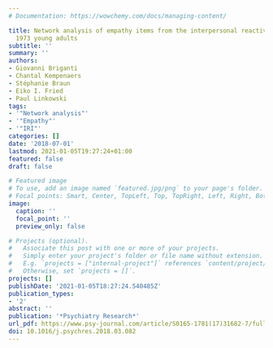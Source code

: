 ```yaml
---
# Documentation: https://wowchemy.com/docs/managing-content/

title: Network analysis of empathy items from the interpersonal reactivity index in
  1973 young adults
subtitle: ''
summary: ''
authors:
- Giovanni Briganti
- Chantal Kempenaers
- Stéphanie Braun
- Eiko I. Fried
- Paul Linkowski
tags:
- '"Network analysis"'
- '"Empathy"'
- '"IRI"'
categories: []
date: '2018-07-01'
lastmod: 2021-01-05T19:27:24+01:00
featured: false
draft: false

# Featured image
# To use, add an image named `featured.jpg/png` to your page's folder.
# Focal points: Smart, Center, TopLeft, Top, TopRight, Left, Right, BottomLeft, Bottom, BottomRight.
image:
  caption: ''
  focal_point: ''
  preview_only: false

# Projects (optional).
#   Associate this post with one or more of your projects.
#   Simply enter your project's folder or file name without extension.
#   E.g. `projects = ["internal-project"]` references `content/project/deep-learning/index.md`.
#   Otherwise, set `projects = []`.
projects: []
publishDate: '2021-01-05T18:27:24.540485Z'
publication_types:
- '2'
abstract: ''
publication: '*Psychiatry Research*'
url_pdf: https://www.psy-journal.com/article/S0165-1781(17)31682-7/fulltext
doi: 10.1016/j.psychres.2018.03.082
---
```

